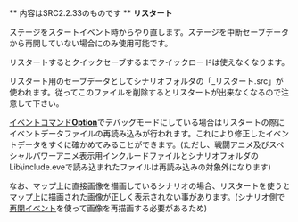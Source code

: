 ** 内容はSRC2.2.33のものです **
**リスタート**

ステージをスタートイベント時からやり直します。ステージを中断セーブデータから再開していない場合にのみ使用可能です。

リスタートするとクイックセーブするまでクイックロードは使えなくなります。

リスタート用のセーブデータとしてシナリオフォルダの「\_リスタート.src」が使われます。従ってこのファイルを削除するとリスタートが出来なくなるので注意して下さい。

[イベントコマンド**Option**](Optionコマンド.md)でデバッグモードにしている場合はリスタートの際にイベントデータファイルの再読み込みが行われます。これにより修正したイベントデータをすぐに確かめてみることができます。(ただし、戦闘アニメ及びスペシャルパワーアニメ表示用インクルードファイルとシナリオフォルダのLib\include.eveで読み込まれたファイルは再読み込みの対象外になります)

なお、マップ上に直接画像を描画しているシナリオの場合、リスタートを使うとマップ上に描画された画像が正しく表示されない事があります。(シナリオ側で[再開イベント](再開イベント.md)を使って画像を再描画する必要があるため)
